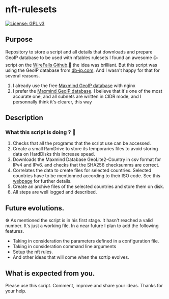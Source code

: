 # nft-rulesets
[![License: GPL v3](https://img.shields.io/badge/License-GPLv3-blue.svg)](https://www.gnu.org/licenses/gpl-3.0)

## Purpose
Repository to store a script and all details that downloads and prepare GeoIP database to be used with nftables rulesets
I found an awesome :+1: script on the [WireFalls Github](https://github.com/wirefalls/geo-nft).:wave: 
the idea was brilliant.
But this script was using the GeoIP database from [db-ip.com](https//db-ip.com).
And I wasn't happy for that for several reasons.
1. I already use the free [Maxmind GeoIP database](https://maxmind.com) with nginx
2. I prefer the [Maxmind GeoIP database](https://maxmind.com). 
I believe that it's one of the most accurate one, and all subnets are written in CIDR mode, and I personnally think it's clearer, this way

## Description
### What this script is doing ? :penguin:
1. Checks that all the programs that the script use can be accessed.
2. Create a small RamDrive to store its temporaries files to avoid storing data on HardDisks this increase spead.
3. Downloads the Maxmind Database GeoLite2-Country in csv format for IPv4 and IPv6.
and checks that the SHA256 checksumms are correct.
4. Correlates the data to create files for selected countries. Selected countries have to be mentionned according to their ISO code.
See this [webpage](https://en.wikipedia.org/wiki/ISO_3166-1_alpha-2) for further details.
5. Create an archive files of the selected countries and store them on disk.
6. All steps are well logged and described.

## Future evolutions.
:gear: As mentioned the script is in his first stage. It hasn't reached a valid number. It's just a working file.
In a near future I plan to add the following features. 
* Taking in consideration the parameters defined in a configuration file.
* Taking in consideration command line arguments
* Setup the nft rules.
* And other ideas that will come when the scrtip evolves.

## What is expected from you.
Please use this script. Comment, improve and share your ideas.
Thanks for your help.
 
